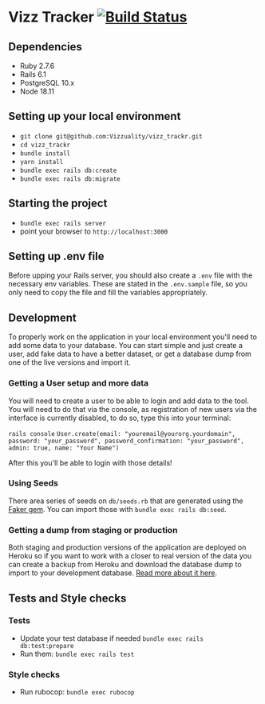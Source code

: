 # Vizz Tracker [![Build Status](https://travis-ci.com/Vizzuality/vizz_trackr.svg?branch=master)](https://travis-ci.com/Vizzuality/vizz_trackr)

## Dependencies

- Ruby 2.7.6
- Rails 6.1
- PostgreSQL 10.x
- Node 18.11

## Setting up your local environment

- `git clone git@github.com:Vizzuality/vizz_trackr.git`
- `cd vizz_trackr`
- `bundle install`
- `yarn install`
- `bundle exec rails db:create`
- `bundle exec rails db:migrate`

## Starting the project

- `bundle exec rails server`
- point your browser to `http://localhost:3000`

## Setting up .env file

Before upping your Rails server, you should also create a `.env` file with the necessary env variables. These are stated in the `.env.sample` file, so you only need to copy the file and fill the variables appropriately.

## Development

To properly work on the application in your local environment you'll need to add
some data to your database. You can start simple and just create a user, add
fake data to have a better dataset, or get a database dump from one of the live
versions and import it.

### Getting a User setup and more data

You will need to create a user to be able to login and add data to the tool.
You will need to do that via the console, as registration of new users via the interface
is currently disabled, to do so, type this into your terminal:

`rails console`
`User.create(email: "youremail@yourorg.yourdomain", password: "your_password", password_confirmation: "your_password", admin: true, name: "Your Name")`

After this you'll be able to login with those details!

### Using Seeds

There area series of seeds on `db/seeds.rb` that are generated using the
[Faker gem](https://github.com/faker-ruby/faker). You can import those with
`bundle exec rails db:seed`.

### Getting a dump from staging or production

Both staging and production versions of the application are deployed on Heroku
so if you want to work with a closer to real version of the data you can
create a backup from Heroku and download the database dump to import to your
development database. [Read more about it here](https://devcenter.heroku.com/articles/heroku-postgres-backups).


## Tests and Style checks

### Tests

- Update your test database if needed `bundle exec rails db:test:prepare`
- Run them: `bundle exec rails test`

### Style checks

- Run rubocop: `bundle exec rubocop`
